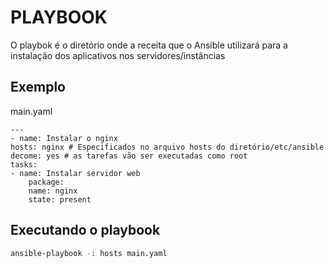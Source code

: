 # PLAYBOOK

O playbok é o diretório onde a receita que o Ansible utilizará para a instalação dos aplicativos nos servidores/instâncias

## Exemplo

main.yaml

    ---
    - name: Instalar o nginx
    hosts: nginx # Especificados no arquivo hosts do diretório/etc/ansible
    decome: yes # as tarefas vão ser executadas como root
    tasks: 
    - name: Instalar servidor web
        package:
        name: nginx
        state: present

## Executando o playbook

```bash
ansible-playbook -i hosts main.yaml
```

